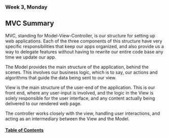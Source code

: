### Week 3, Monday
## MVC Summary

MVC, standing for Model-View-Controller, is our structure for setting up web applications. Each of the three components of this structure have very specific responsibilities that keep our apps organized, and also provide us a way to delegate features without having to rewrite our entire code base any time we update our app.  

The Model provides the main structure of the application, behind the scenes. This involves our business logic, which is to say, our actions and algorithms that guide the data being sent to our view.

View is the main structure of the user-end of the application. This is our front end, where any user-input is involved, and the logic in the View is solely responsible for the user interface, and any content actually being delivered to our rendered web page.  

The controller works closely with the view, handling user interactions, and acting as an intermediary between the View and the Model.  

#### [Table of Contents](https://hcoggers.github.io/Reading-Notes-Repository/)